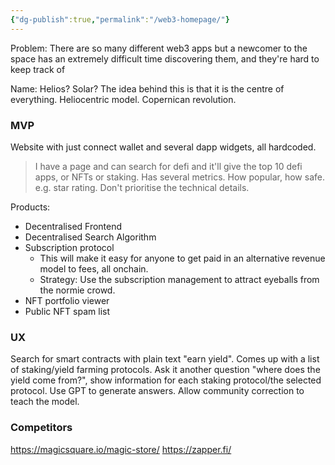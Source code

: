 ```yaml
---
{"dg-publish":true,"permalink":"/web3-homepage/"}
---
```


Problem: There are so many different web3 apps but a newcomer to the space has an extremely difficult time discovering them, and they're hard to keep track of

Name: Helios? Solar? The idea behind this is that it is the centre of everything. Heliocentric model. Copernican revolution.

### MVP
Website with just connect wallet and several dapp widgets, all hardcoded.

> I have a page and can search for defi and it'll give the top 10 defi apps, or NFTs or staking. 
> Has several metrics. How popular, how safe. e.g. star rating. Don't prioritise the technical details. 


Products:
- Decentralised Frontend
- Decentralised Search Algorithm
- Subscription protocol
	- This will make it easy for anyone to get paid in an alternative revenue model to fees, all onchain. 
	- Strategy: Use the subscription management to attract eyeballs from the normie crowd.
- NFT portfolio viewer
- Public NFT spam list

### UX
Search for smart contracts with plain text "earn yield". Comes up with a list of staking/yield farming protocols. Ask it another question "where does the yield come from?", show information for each staking protocol/the selected protocol. Use GPT to generate answers. Allow community correction to teach the model.

### Competitors
https://magicsquare.io/magic-store/
https://zapper.fi/